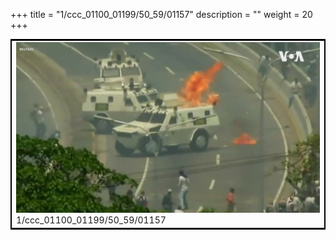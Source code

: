 +++
title = "1/ccc_01100_01199/50_59/01157"
description = ""
weight = 20
+++

<table style="border:2px solid black;max-width:800px;max-height:800px;" 
><tr><td>
<img class="center-fit-jpg"
src="/jpg_/aaa_20190430_NxaOmWaI8sI_01156.jpg">
1/ccc_01100_01199/50_59/01157
</img></td></tr></table>
